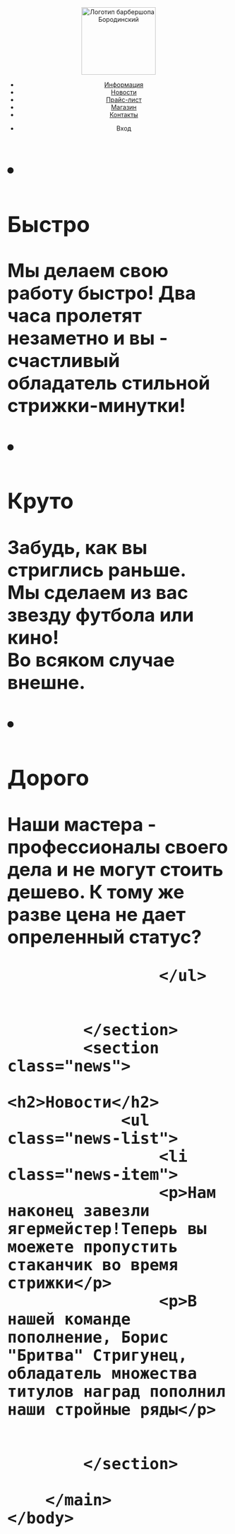  <DOCKTYPE html>
 <html>
    <head>
        <meta charset="utf-8">
        <title> Барбершоп "Бородинский"</title>
    </head>
    <body>
        <header class="main-header">
            <nav class="main-navigation">
                    <a class="main-header-logo">
                        <img src="img/index-logo.svg" width="168" height="153" alt="Логотип барбершопа Бородинский">
                    </a>
                    <ul class="site-navigation">
                        <li><a href="info.html">Информация</a></li>
                        <li><a href="news.html">Новости</a></li>
                        <li><a href="price.html">Прайс-лист</a></li>
                        <li><a href="shop.html">Магазин</a></li>
                        <li><a href="contacts.html">Контакты</a></li>
                    </ul>
                    <ul class="user-navigation">
                        <li class="login-link">Вход</li>
                    </ul>
            </nav>
        </header>
        <main class="container">
            <h1 class="visually-hidden>Барбершоп Бородинский"</h1>
            <section class="features">
                <h2 class="visually-hidden>Преимущества</h2>
                    <ul class="features-list">
                        <li class="feature-item">
                            <h3>Быстро</h3>
                            <p>Мы делаем свою работу быстро! Два часа пролетят незаметно и вы - счастливый обладатель стильной стрижки-минутки!</p>
                        </li>
                        <li class="feature-item">
                            <h3>Круто</h3>
                            <p>Забудь, как вы стриглись раньше. <br> Мы сделаем из вас звезду футбола или кино!<br>Во всяком случае внешне.</p>
                        </li>
                        <li class="feature-item">
                            <h3>Дорого</h3>
                            <p>Наши мастера - профессионалы своего дела и не могут стоить дешево. К тому же разве цена не дает опреленный статус?</p>
                        </li>

                    </ul>


            </section>
            <section class="news">
                <h2>Новости</h2>
                <ul class="news-list">
                    <li class="news-item">
                    <p>Нам наконец завезли ягермейстер!Теперь вы моежете пропустить стаканчик во время стрижки</p>
                    <p>В нашей команде пополнение, Борис "Бритва" Стригунец, обладатель множества титулов наград пополнил наши стройные ряды</p>


            </section>

        </main>
    </body>
 </html>
